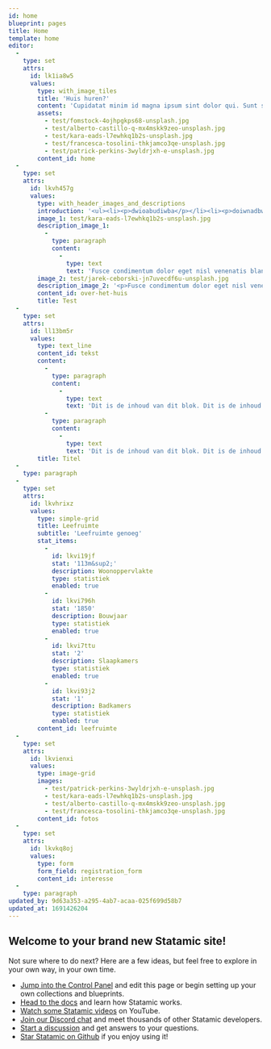 ```yaml
---
id: home
blueprint: pages
title: Home
template: home
editor:
  -
    type: set
    attrs:
      id: lk1ia8w5
      values:
        type: with_image_tiles
        title: 'Huis huren?'
        content: 'Cupidatat minim id magna ipsum sint dolor qui. Sunt sit in quis cupidatat mollit aute velit. Et labore commodo nulla aliqua proident mollit ullamco exercitation tempor. Sint aliqua anim nulla sunt mollit id pariatur in voluptate cillum.'
        assets:
          - test/fomstock-4ojhpgkps68-unsplash.jpg
          - test/alberto-castillo-q-mx4mskk9zeo-unsplash.jpg
          - test/kara-eads-l7ewhkq1b2s-unsplash.jpg
          - test/francesca-tosolini-thkjamco3qe-unsplash.jpg
          - test/patrick-perkins-3wyldrjxh-e-unsplash.jpg
        content_id: home
  -
    type: set
    attrs:
      id: lkvh457g
      values:
        type: with_header_images_and_descriptions
        introduction: '<ul><li><p>dwioabudiwba</p></li><li><p>doiwnadbwa</p></li><li><p>oibdoibwaobdwa</p></li></ul>'
        image_1: test/kara-eads-l7ewhkq1b2s-unsplash.jpg
        description_image_1:
          -
            type: paragraph
            content:
              -
                type: text
                text: 'Fusce condimentum dolor eget nisl venenatis blandit. Suspendisse potenti. Ut gravida odio quis justo laoreet venenatis. Nullam non quam bibendum, volutpat dolor eu, lacinia urna. Vivamus eleifend augue eget auctor aliquet. Cras in enim ut tortor blandit auctor quis at libero. Suspendisse sem nisl, auctor at neque ut, hendrerit euismod arcu. Phasellus a tempus purus, sit amet elementum sapien. Phasellus a varius metus.'
        image_2: test/jarek-ceborski-jn7uvecdf6u-unsplash.jpg
        description_image_2: '<p>Fusce condimentum dolor eget nisl venenatis blandit. Suspendisse potenti. Ut gravida odio quis justo laoreet venenatis. Nullam non quam bibendum, volutpat dolor eu, lacinia urna. Vivamus eleifend augue eget auctor aliquet. Cras in enim ut tortor blandit auctor quis at libero. Suspendisse sem nisl, auctor at neque ut, hendrerit euismod arcu. Phasellus a tempus purus, sit amet elementum sapien. Phasellus a varius metus.</p>'
        content_id: over-het-huis
        title: Test
  -
    type: set
    attrs:
      id: ll13bm5r
      values:
        type: text_line
        content_id: tekst
        content:
          -
            type: paragraph
            content:
              -
                type: text
                text: 'Dit is de inhoud van dit blok. Dit is de inhoud van dit blok. Dit is de inhoud van dit blok. Dit is de inhoud van dit blok. Dit is de inhoud van dit blok. Dit is de inhoud van dit blok. Dit is de inhoud van dit blok. Dit is de inhoud van dit blok. Dit is de inhoud van dit blok. Dit is de inhoud van dit blok. '
          -
            type: paragraph
            content:
              -
                type: text
                text: 'Dit is de inhoud van dit blok. Dit is de inhoud van dit blok. Dit is de inhoud van dit blok. Dit is de inhoud van dit blok. Dit is de inhoud van dit blok. Dit is de inhoud van dit blok. Dit is de inhoud van dit blok. '
        title: Titel
  -
    type: paragraph
  -
    type: set
    attrs:
      id: lkvhrixz
      values:
        type: simple-grid
        title: Leefruimte
        subtitle: 'Leefruimte genoeg'
        stat_items:
          -
            id: lkvi19jf
            stat: '113m&sup2;'
            description: Woonoppervlakte
            type: statistiek
            enabled: true
          -
            id: lkvi796h
            stat: '1850'
            description: Bouwjaar
            type: statistiek
            enabled: true
          -
            id: lkvi7ttu
            stat: '2'
            description: Slaapkamers
            type: statistiek
            enabled: true
          -
            id: lkvi93j2
            stat: '1'
            description: Badkamers
            type: statistiek
            enabled: true
        content_id: leefruimte
  -
    type: set
    attrs:
      id: lkvienxi
      values:
        type: image-grid
        images:
          - test/patrick-perkins-3wyldrjxh-e-unsplash.jpg
          - test/kara-eads-l7ewhkq1b2s-unsplash.jpg
          - test/alberto-castillo-q-mx4mskk9zeo-unsplash.jpg
          - test/francesca-tosolini-thkjamco3qe-unsplash.jpg
        content_id: fotos
  -
    type: set
    attrs:
      id: lkvkq8oj
      values:
        type: form
        form_field: registration_form
        content_id: interesse
  -
    type: paragraph
updated_by: 9d63a353-a295-4ab7-acaa-025f699d58b7
updated_at: 1691426204
---
```

## Welcome to your brand new Statamic site!

Not sure where to do next? Here are a few ideas, but feel free to explore in your own way, in your own time.

- [Jump into the Control Panel](/cp) and edit this page or begin setting up your own collections and blueprints.
- [Head to the docs](https://statamic.dev) and learn how Statamic works.
- [Watch some Statamic videos](https://youtube.com/statamic) on YouTube.
- [Join our Discord chat](https://statamic.com/discord) and meet thousands of other Statamic developers.
- [Start a discussion](https://github.com/statamic/cms/discussions) and get answers to your questions.
- [Star Statamic on Github](https://github.com/statamic/cms) if you enjoy using it!
